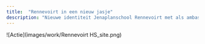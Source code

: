 ```yaml
---
title:  "Rennevoirt in een nieuw jasje"
description: "Nieuwe identiteit Jenaplanschool Rennevoirt met als ambassadeur 'Rick van Rennevoirt'"
---
```


![Actie](images/work/Rennevoirt HS_site.png)